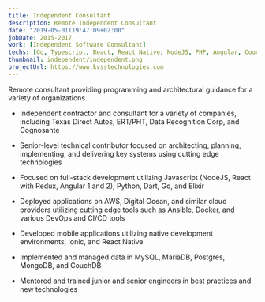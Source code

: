 ```yaml
---
title: Independent Consultant
description: Remote Independent Consultant
date: "2019-05-01T19:47:09+02:00"
jobDate: 2015-2017
work: [Independent Software Consultant]
techs: [Go, Typescript, React, React Native, NodeJS, PHP, Angular, CouchDB, MySQL, MariaDB, Aurora, Docker, Kubernetes, Ansible, Segment, Stripe, Chargify, AWS, Digital Ocean]
thumbnail: independent/independent.png
projectUrl: https://www.kvsstechnologies.com
---
```


Remote consultant providing programming and architectural guidance for a variety of organizations.

- Independent contractor and consultant for a variety of companies, including Texas Direct Autos, ERT/PHT, Data Recognition Corp, and Cognosante

- Senior-level technical contributor focused on architecting, planning, implementing, and delivering key systems using cutting edge technologies

- Focused on full-stack development utilizing Javascript (NodeJS, React with Redux, Angular 1 and 2), Python, Dart, Go, and Elixir

- Deployed applications on AWS, Digital Ocean, and similar cloud providers utilizing cutting edge tools such as Ansible, Docker, and various DevOps and CI/CD tools

- Developed mobile applications utilizing native development environments, Ionic, and React Native
- Implemented and managed data in MySQL, MariaDB, Postgres, MongoDB, and CouchDB

- Mentored and trained junior and senior engineers in best practices and new technologies
